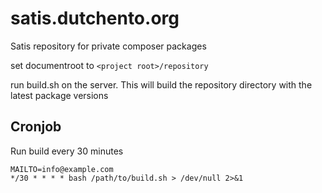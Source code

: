 # satis.dutchento.org
Satis repository for private composer packages

set documentroot to `<project root>/repository`

run build.sh on the server. This will build the repository directory with the latest package versions

## Cronjob
Run build every 30 minutes
```
MAILTO=info@example.com
*/30 * * * * bash /path/to/build.sh > /dev/null 2>&1
```
